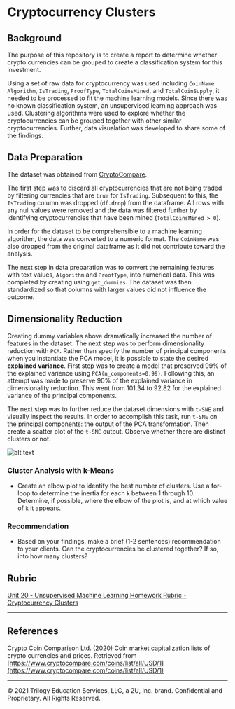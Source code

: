 # Cryptocurrency Clusters

## Background

The purpose of this repository is to create a report to determine whether crypto currencies can be grouped to create a classification system for this investment.

Using a set of raw data for cryptocurrency was used including `CoinName` `Algorithm`, `IsTrading`, `ProofType`, `TotalCoinsMined`, and `TotalCoinSupply`, it needed to be processed to fit the machine learning models.  Since there was no known classification system, an unsupervised learning approach was used.   Clustering algorithms were used to explore whether the cryptocurrencies can be grouped together with other similar cryptocurrencies.  Further, data visualation was developed to share some of the findings.  

## Data Preparation

The dataset was obtained from [CryptoCompare](https://min-api.cryptocompare.com/data/all/coinlist).

The first step was to discard all cryptocurrencies that are not being traded by filtering currencies that are `true` for `IsTrading`.  Subsequent to this, the `IsTrading` column was dropped (`df.drop`) from the dataframe.  All rows with any null values were removed and the data was filtered further by identifying cryptocurrencies that have been mined (`TotalCoinsMined > 0`).

In order for the dataset to be comprehensible to a machine learning algorithm, the data was converted to a numeric format. The `CoinName` was also dropped from the original dataframe as it did not contribute toward the analysis.

The next step in data preparation was to convert the remaining features with text values, `Algorithm` and `ProofType`, into numerical data.  This was completed by creating using `get_dummies`.  The dataset was then standardized so that columns with larger values did not influence the outcome.  

## Dimensionality Reduction

Creating dummy variables above dramatically increased the number of features in the dataset.  The next step was to perform dimensionality reduction with `PCA`. Rather than specify the number of principal components when you instantiate the PCA model, it is possible to state the desired **explained variance**.  First step was to create a model that preserved 99% of the explained varience using `PCA(n_components=0.99)`.  Following this, an attempt was made to preserve 90% of the explained variance in dimensionality reduction.  This went from 101.34 to 92.82 for the explained variance of the principal components.

The next step was to further reduce the dataset dimensions with `t-SNE` and visually inspect the results. In order to accomplish this task, run `t-SNE` on the principal components: the output of the PCA transformation. Then create a scatter plot of the `t-SNE` output. Observe whether there are distinct clusters or not.

![alt text](https://github.com/[username]/[reponame]/blob/[branch]/image.jpg?raw=true)

### Cluster Analysis with k-Means

* Create an elbow plot to identify the best number of clusters. Use a for-loop to determine the inertia for each `k` between 1 through 10. Determine, if possible, where the elbow of the plot is, and at which value of `k` it appears.

### Recommendation

* Based on your findings, make a brief (1-2 sentences) recommendation to your clients. Can the cryptocurrencies be clustered together? If so, into how many clusters? 

## Rubric

[Unit 20 - Unsupervised Machine Learning Homework Rubric - Cryptocurrency Clusters](https://docs.google.com/document/d/1zhiC8-PtfMknDxYHagsTukryQAJSdXFRWa-aK3W28Vg/edit?usp=sharing)

- - -

## References

Crypto Coin Comparison Ltd. (2020) Coin market capitalization lists of crypto currencies and prices. Retrieved from [https://www.cryptocompare.com/coins/list/all/USD/1](https://www.cryptocompare.com/coins/list/all/USD/1)

- - -

© 2021 Trilogy Education Services, LLC, a 2U, Inc. brand. Confidential and Proprietary. All Rights Reserved.

